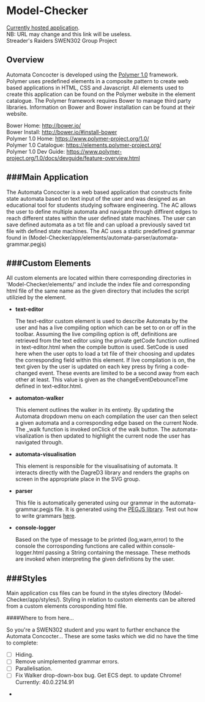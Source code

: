 # Model-Checker
[Currently hosted application](http://modelchecker-swen302.herokuapp.com/).    
NB: URL may change and this link will be useless.   
Streader's Raiders SWEN302 Group Project

## Overview

Automata Concocter is developed using the [Polymer 1.0](https://www.polymer-project.org/1.0/) framework. Polymer uses
predefined elements in a composite pattern to create web based applications in HTML, CSS and Javascript. All elements
used to create this application can be found on the Polymer website in the element catalogue. The Polymer framework
requires Bower to manage third party libraries. Information on Bower and Bower installation can be found at their
website.

Bower Home:		http://bower.io/  
Bower Install:		http://bower.io/#install-bower  
Polymer 1.0 Home:	https://www.polymer-project.org/1.0/  
Polymer 1.0 Catalogue:	https://elements.polymer-project.org/   
Polymer 1.0 Dev Guide:	https://www.polymer-project.org/1.0/docs/devguide/feature-overview.html   

###Main Application
-----------------------
The Automata Concocter is a web based application that constructs finite state automata based on text input of the
user and was designed as an educational tool for students studying software engineering. The AC allows the user to
define multiple automata and navigate through diffirent edges to reach different states within the user defined state
machines. The user can save defined automata as a txt file and can upload a previously saved txt file with defined
state machines. The AC uses a static predefined grammar found in  (Model-Checker/app/elements/automata-parser/automata-grammar.pegjs)

###Custom Elements
-----------------------
All custom elements are located within there corresponding directories in 'Model-Checker/elements/' and include the index
file and corresponding html file of the same name as the given directory that includes the script utilizied by the element. 

  * **text-editor**
  
    The text-editor custom element is used to describe Automata by the user and has a live compiling option which can
be set
    to on or off in the toolbar. Assuming the live compiling option is off, definitions are retrieved from the text editor 
    using the private getCode function outlined in text-editor.html when the compile button is used. SetCode is used here when
    the user opts to load a txt file of their choosing and updates the corresponding field within this element. If live compilation
    is on, the text given by the user is updated on each key press by firing a code-changed event. These events are limited
    to be a second away from each other at least. This value is given as the changeEventDebounceTime defined in text-editor.html.

  * **automaton-walker**
   
     This element outlines the walker in its entirety. By updating the Automata dropdown menu on each compilation the user can
    then select a given automata and a corresponding edge based on the current Node. The _walk function is invoked onClick of
    the walk button. The automata-visalization is then updated to highlight the current node the user has navigated through.

  * **automata-visualisation**
   
    This element is responsible for the visualisatising of automata. It interacts directly
    with the DagreD3 library and renders the graphs on screen in the appropriate place in
    the SVG group.  

  * **parser**
  
    This file is automatically generated using our grammar in the automata-grammar.pegjs file. It is generated using the [PEGJS library](http://pegjs.org). Test out how to write grammars [here](http://pegjs.org/online).

  * **console-logger**

    Based on the type of message to be printed (log,warn,error) to the console the corrosponding functions are called within 
    console-logger.html passing a String containing the message. These methods are invoked when interpreting the given
    definitions by the user.

###Styles
-----------------------

Main application css files can be found in the styles directory (Model-Checker/app/styles/). Styling in relation to custom elements can be altered from a custom elements corosponding html file. 

####Where to from here...

So you're a SWEN302 student and you want to further enchance the Automata Concocter... These are some tasks which we did no have the time to complete:   
- [ ] Hiding.
- [ ] Remove unimplemented grammar errors.
- [ ] Parallelisation.
- [ ] Fix Walker drop-down-box bug. Get ECS dept. to update Chrome! Currently: 40.0.2214.91
- 
